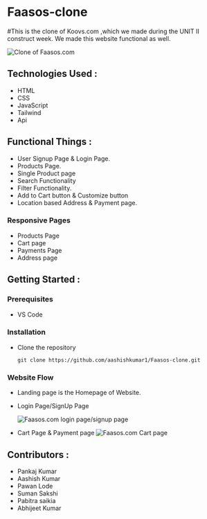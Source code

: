 # Faasos-clone

#This is the clone of Koovs.com ,which we made during the UNIT II construct week. We made this website functional as well.

![Clone of Faasos.com](https://miro.medium.com/max/1050/0*LDBDuvlq2q9q3EUK.png)

## Technologies Used :
* HTML
* CSS
* JavaScript
* Tailwind
* Api


## Functional Things :

* User Signup Page & Login Page.
* Products Page.
* Single Product page
* Search Functionality
* Filter Functionality.
* Add to Cart button & Customize button
* Location based Address  & Payment page.


### Responsive Pages
* Products Page
* Cart page
* Payments Page
* Address page


## Getting Started :


### Prerequisites 
* VS Code


### Installation 
* Clone the repository
    ``` 
    git clone https://github.com/aashishkumar1/Faasos-clone.git
    ```
### Website Flow
* Landing page is the Homepage of Website.



* Login Page/SignUp Page

    ![Faasos.com login page/signup page](https://miro.medium.com/max/1050/0*UQlEVpD-TIVfwP53.png)
* Cart Page & Payment page
![Faasos.com Cart page](https://miro.medium.com/max/1050/0*q3Qh-Ibz-Ld8z-ww.png)
  



## Contributors :
* Pankaj Kumar
* Aashish Kumar
* Pawan Lode
* Suman Sakshi
* Pabitra saikia
* Abhijeet Kumar
